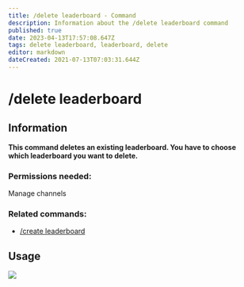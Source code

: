 ```yaml
---
title: /delete leaderboard - Command
description: Information about the /delete leaderboard command
published: true
date: 2023-04-13T17:57:08.647Z
tags: delete leaderboard, leaderboard, delete
editor: markdown
dateCreated: 2021-07-13T07:03:31.644Z
---
```


# /delete leaderboard

## Information

**This command deletes an existing leaderboard. You have to choose which leaderboard you want to delete.**

### Permissions needed: 

Manage channels

### Related commands:

-   [/create leaderboard](/en/commands/create/leaderboard/)

## Usage

![](/new_delete_leaderboard.gif)